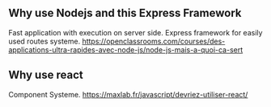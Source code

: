 ## Why use Nodejs and this Express Framework ##
Fast application with execution on server side. Express framework for easily used routes systeme.
https://openclassrooms.com/courses/des-applications-ultra-rapides-avec-node-js/node-js-mais-a-quoi-ca-sert

## Why use react ##
Component Systeme.
https://maxlab.fr/javascript/devriez-utiliser-react/
